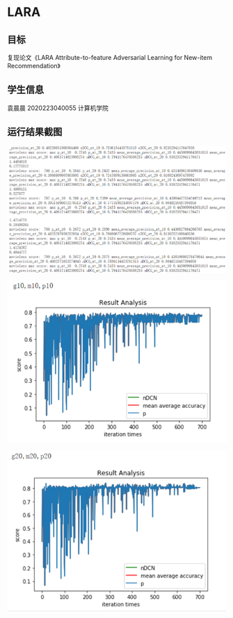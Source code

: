 # LARA  
目标
---  
复现论文《LARA Attribute-to-feature Adversarial Learning for New-item Recommendation》  

学生信息  
---  
袁晨晨 2020223040055 计算机学院  

运行结果截图 
---  
![score](LARA/IMG/score.png)  

![result1](LARA/IMG/result1.png)  

![result2](LARA/IMG/result2.png)  
